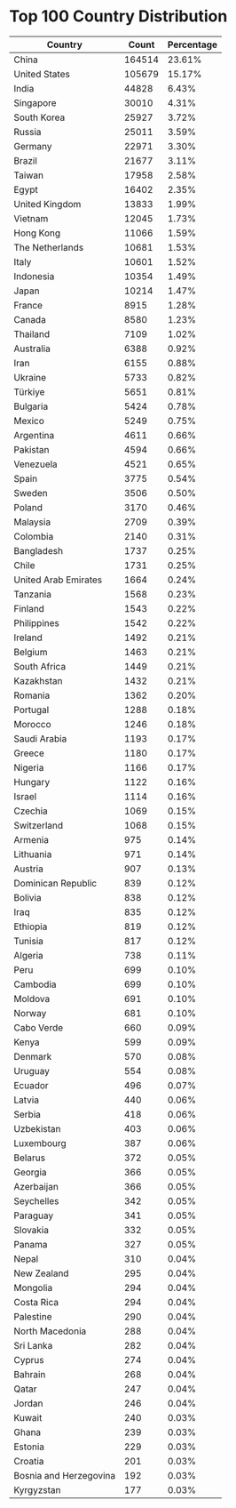 # Top 100 Country Distribution
| Country | Count | Percentage |
|----|----|----|
| China | 164514 | 23.61% |
| United States | 105679 | 15.17% |
| India | 44828 | 6.43% |
| Singapore | 30010 | 4.31% |
| South Korea | 25927 | 3.72% |
| Russia | 25011 | 3.59% |
| Germany | 22971 | 3.30% |
| Brazil | 21677 | 3.11% |
| Taiwan | 17958 | 2.58% |
| Egypt | 16402 | 2.35% |
| United Kingdom | 13833 | 1.99% |
| Vietnam | 12045 | 1.73% |
| Hong Kong | 11066 | 1.59% |
| The Netherlands | 10681 | 1.53% |
| Italy | 10601 | 1.52% |
| Indonesia | 10354 | 1.49% |
| Japan | 10214 | 1.47% |
| France | 8915 | 1.28% |
| Canada | 8580 | 1.23% |
| Thailand | 7109 | 1.02% |
| Australia | 6388 | 0.92% |
| Iran | 6155 | 0.88% |
| Ukraine | 5733 | 0.82% |
| Türkiye | 5651 | 0.81% |
| Bulgaria | 5424 | 0.78% |
| Mexico | 5249 | 0.75% |
| Argentina | 4611 | 0.66% |
| Pakistan | 4594 | 0.66% |
| Venezuela | 4521 | 0.65% |
| Spain | 3775 | 0.54% |
| Sweden | 3506 | 0.50% |
| Poland | 3170 | 0.46% |
| Malaysia | 2709 | 0.39% |
| Colombia | 2140 | 0.31% |
| Bangladesh | 1737 | 0.25% |
| Chile | 1731 | 0.25% |
| United Arab Emirates | 1664 | 0.24% |
| Tanzania | 1568 | 0.23% |
| Finland | 1543 | 0.22% |
| Philippines | 1542 | 0.22% |
| Ireland | 1492 | 0.21% |
| Belgium | 1463 | 0.21% |
| South Africa | 1449 | 0.21% |
| Kazakhstan | 1432 | 0.21% |
| Romania | 1362 | 0.20% |
| Portugal | 1288 | 0.18% |
| Morocco | 1246 | 0.18% |
| Saudi Arabia | 1193 | 0.17% |
| Greece | 1180 | 0.17% |
| Nigeria | 1166 | 0.17% |
| Hungary | 1122 | 0.16% |
| Israel | 1114 | 0.16% |
| Czechia | 1069 | 0.15% |
| Switzerland | 1068 | 0.15% |
| Armenia | 975 | 0.14% |
| Lithuania | 971 | 0.14% |
| Austria | 907 | 0.13% |
| Dominican Republic | 839 | 0.12% |
| Bolivia | 838 | 0.12% |
| Iraq | 835 | 0.12% |
| Ethiopia | 819 | 0.12% |
| Tunisia | 817 | 0.12% |
| Algeria | 738 | 0.11% |
| Peru | 699 | 0.10% |
| Cambodia | 699 | 0.10% |
| Moldova | 691 | 0.10% |
| Norway | 681 | 0.10% |
| Cabo Verde | 660 | 0.09% |
| Kenya | 599 | 0.09% |
| Denmark | 570 | 0.08% |
| Uruguay | 554 | 0.08% |
| Ecuador | 496 | 0.07% |
| Latvia | 440 | 0.06% |
| Serbia | 418 | 0.06% |
| Uzbekistan | 403 | 0.06% |
| Luxembourg | 387 | 0.06% |
| Belarus | 372 | 0.05% |
| Georgia | 366 | 0.05% |
| Azerbaijan | 366 | 0.05% |
| Seychelles | 342 | 0.05% |
| Paraguay | 341 | 0.05% |
| Slovakia | 332 | 0.05% |
| Panama | 327 | 0.05% |
| Nepal | 310 | 0.04% |
| New Zealand | 295 | 0.04% |
| Mongolia | 294 | 0.04% |
| Costa Rica | 294 | 0.04% |
| Palestine | 290 | 0.04% |
| North Macedonia | 288 | 0.04% |
| Sri Lanka | 282 | 0.04% |
| Cyprus | 274 | 0.04% |
| Bahrain | 268 | 0.04% |
| Qatar | 247 | 0.04% |
| Jordan | 246 | 0.04% |
| Kuwait | 240 | 0.03% |
| Ghana | 239 | 0.03% |
| Estonia | 229 | 0.03% |
| Croatia | 201 | 0.03% |
| Bosnia and Herzegovina | 192 | 0.03% |
| Kyrgyzstan | 177 | 0.03% |
